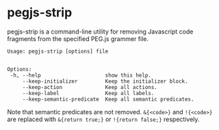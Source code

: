 # pegjs-strip
pegjs-strip is a command-line utility for removing Javascript code fragments from the specified PEG.js grammer file.

```
Usage: pegjs-strip [options] file


Options:
 -h, --help                     show this help.
     --keep-initializer         Keep the initializer block.
     --keep-action              Keep all actions.
     --keep-label               Keep all labels.
     --keep-semantic-predicate  Keep all semantic predicates.
```

Note that semantic predicates are not removed. `&{<code>}` and `!{<code>}` are replaced with
`&{return true;}` or `!{return false;}` respectively.
